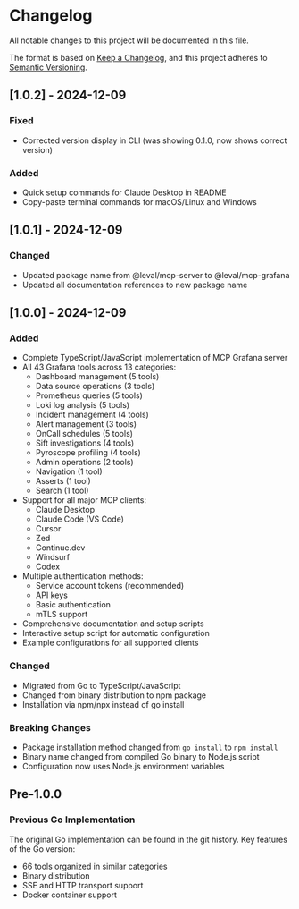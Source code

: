 # Changelog

All notable changes to this project will be documented in this file.

The format is based on [Keep a Changelog](https://keepachangelog.com/en/1.0.0/),
and this project adheres to [Semantic Versioning](https://semver.org/spec/v2.0.0.html).

## [1.0.2] - 2024-12-09

### Fixed
- Corrected version display in CLI (was showing 0.1.0, now shows correct version)

### Added
- Quick setup commands for Claude Desktop in README
- Copy-paste terminal commands for macOS/Linux and Windows

## [1.0.1] - 2024-12-09

### Changed
- Updated package name from @leval/mcp-server to @leval/mcp-grafana
- Updated all documentation references to new package name

## [1.0.0] - 2024-12-09

### Added
- Complete TypeScript/JavaScript implementation of MCP Grafana server
- All 43 Grafana tools across 13 categories:
  - Dashboard management (5 tools)
  - Data source operations (3 tools)
  - Prometheus queries (5 tools)
  - Loki log analysis (5 tools)
  - Incident management (4 tools)
  - Alert management (3 tools)
  - OnCall schedules (5 tools)
  - Sift investigations (4 tools)
  - Pyroscope profiling (4 tools)
  - Admin operations (2 tools)
  - Navigation (1 tool)
  - Asserts (1 tool)
  - Search (1 tool)
- Support for all major MCP clients:
  - Claude Desktop
  - Claude Code (VS Code)
  - Cursor
  - Zed
  - Continue.dev
  - Windsurf
  - Codex
- Multiple authentication methods:
  - Service account tokens (recommended)
  - API keys
  - Basic authentication
  - mTLS support
- Comprehensive documentation and setup scripts
- Interactive setup script for automatic configuration
- Example configurations for all supported clients

### Changed
- Migrated from Go to TypeScript/JavaScript
- Changed from binary distribution to npm package
- Installation via npm/npx instead of go install

### Breaking Changes
- Package installation method changed from `go install` to `npm install`
- Binary name changed from compiled Go binary to Node.js script
- Configuration now uses Node.js environment variables

## Pre-1.0.0

### Previous Go Implementation
The original Go implementation can be found in the git history.
Key features of the Go version:
- 66 tools organized in similar categories
- Binary distribution
- SSE and HTTP transport support
- Docker container support
